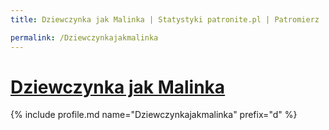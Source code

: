 ```yaml
---
title: Dziewczynka jak Malinka | Statystyki patronite.pl | Patromierz

permalink: /Dziewczynkajakmalinka
---
```


# [Dziewczynka jak Malinka](https://patronite.pl/Dziewczynkajakmalinka)

{% include profile.md name="Dziewczynkajakmalinka" prefix="d" %}
